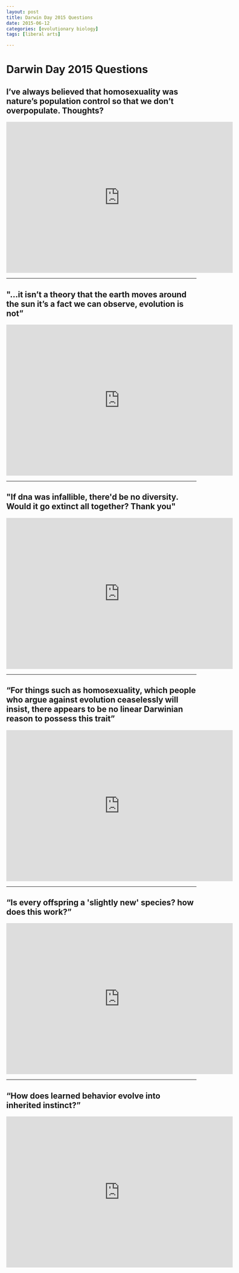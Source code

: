 ```yaml
---
layout: post
title: Darwin Day 2015 Questions
date: 2015-06-12
categories: [evolutionary biology]
tags: [liberal arts]

---
```


# Darwin Day 2015 Questions


## I’ve always believed that homosexuality was nature’s population control so that we don’t overpopulate. Thoughts?

<iframe width="600" height="400" src="https://www.youtube.com/embed/dQlw4PpDs4o" frameborder="0" allowfullscreen></iframe>

-------

## "...it isn’t a theory that the earth moves around the sun it’s a fact we can observe, evolution is not”

<iframe width="600" height="400" src="https://www.youtube.com/embed/4Wp3Awd3MIk" frameborder="0" allowfullscreen></iframe>

-------

## "If dna was infallible, there'd be no diversity. Would it go extinct all together? Thank you"

<iframe width="600" height="400" src="https://www.youtube.com/embed/1rcDU6ypofo" frameborder="0" allowfullscreen></iframe>

-------

## “For things such as homosexuality, which people who argue against evolution ceaselessly will insist, there appears to be no linear Darwinian reason to possess this trait”

<iframe width="600" height="400" src="https://www.youtube.com/embed/IDmQns78FR8" frameborder="0" allowfullscreen></iframe>

-------

## “Is every offspring a 'slightly new' species? how does this work?”

<iframe width="600" height="400" src="https://www.youtube.com/embed/Xv6Th7UwAVY" frameborder="0" allowfullscreen></iframe>

-------

## “How does learned behavior evolve into inherited instinct?”

<iframe width="600" height="400" src="https://www.youtube.com/embed/Sdqg-jn_tBk" frameborder="0" allowfullscreen></iframe>